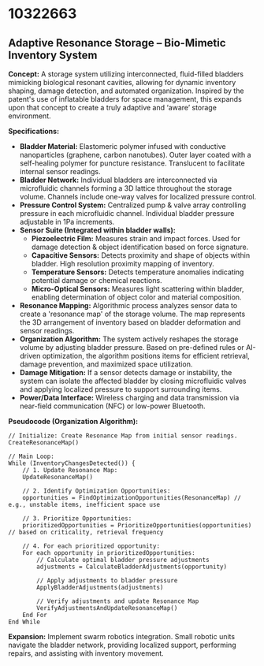 # 10322663

## Adaptive Resonance Storage – Bio-Mimetic Inventory System

**Concept:** A storage system utilizing interconnected, fluid-filled bladders mimicking biological resonant cavities, allowing for dynamic inventory shaping, damage detection, and automated organization. Inspired by the patent's use of inflatable bladders for space management, this expands upon that concept to create a truly adaptive and ‘aware’ storage environment.

**Specifications:**

*   **Bladder Material:**  Elastomeric polymer infused with conductive nanoparticles (graphene, carbon nanotubes).  Outer layer coated with a self-healing polymer for puncture resistance. Translucent to facilitate internal sensor readings.
*   **Bladder Network:**  Individual bladders are interconnected via microfluidic channels forming a 3D lattice throughout the storage volume.  Channels include one-way valves for localized pressure control.
*   **Pressure Control System:** Centralized pump & valve array controlling pressure in each microfluidic channel.  Individual bladder pressure adjustable in 1Pa increments.
*   **Sensor Suite (Integrated within bladder walls):**
    *   **Piezoelectric Film:** Measures strain and impact forces. Used for damage detection & object identification based on force signature.
    *   **Capacitive Sensors:** Detects proximity and shape of objects within bladder.  High resolution proximity mapping of inventory.
    *   **Temperature Sensors:** Detects temperature anomalies indicating potential damage or chemical reactions.
    *   **Micro-Optical Sensors:** Measures light scattering within bladder, enabling determination of object color and material composition.
*   **Resonance Mapping:** Algorithmic process analyzes sensor data to create a 'resonance map' of the storage volume.  The map represents the 3D arrangement of inventory based on bladder deformation and sensor readings.
*   **Organization Algorithm:** The system actively reshapes the storage volume by adjusting bladder pressure. Based on pre-defined rules or AI-driven optimization, the algorithm positions items for efficient retrieval, damage prevention, and maximized space utilization.
*   **Damage Mitigation:**  If a sensor detects damage or instability, the system can isolate the affected bladder by closing microfluidic valves and applying localized pressure to support surrounding items.
*    **Power/Data Interface:** Wireless charging and data transmission via near-field communication (NFC) or low-power Bluetooth.

**Pseudocode (Organization Algorithm):**

```
// Initialize: Create Resonance Map from initial sensor readings.
CreateResonanceMap()

// Main Loop:
While (InventoryChangesDetected()) {
    // 1. Update Resonance Map:
    UpdateResonanceMap()

    // 2. Identify Optimization Opportunities:
    opportunities = FindOptimizationOpportunities(ResonanceMap) // e.g., unstable items, inefficient space use

    // 3. Prioritize Opportunities:
    prioritizedOpportunities = PrioritizeOpportunities(opportunities) // based on criticality, retrieval frequency

    // 4. For each prioritized opportunity:
    For each opportunity in prioritizedOpportunities:
        // Calculate optimal bladder pressure adjustments
        adjustments = CalculateBladderAdjustments(opportunity)

        // Apply adjustments to bladder pressure
        ApplyBladderAdjustments(adjustments)

        // Verify adjustments and update Resonance Map
        VerifyAdjustmentsAndUpdateResonanceMap()
    End For
End While
```

**Expansion:** Implement swarm robotics integration. Small robotic units navigate the bladder network, providing localized support, performing repairs, and assisting with inventory movement.